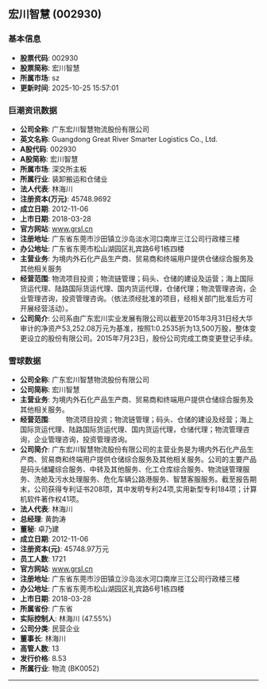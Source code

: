 ## 宏川智慧 (002930)

### 基本信息

- **股票代码**: 002930
- **股票简称**: 宏川智慧
- **所属市场**: sz
- **更新时间**: 2025-10-25 15:57:01

### 巨潮资讯数据

- **公司全称**: 广东宏川智慧物流股份有限公司
- **英文名称**: Guangdong Great River Smarter Logistics Co., Ltd.
- **A股代码**: 002930
- **A股简称**: 宏川智慧
- **所属市场**: 深交所主板
- **所属行业**: 装卸搬运和仓储业
- **法人代表**: 林海川
- **注册资本(万元)**: 45748.9692
- **成立日期**: 2012-11-06
- **上市日期**: 2018-03-28
- **官方网站**: www.grsl.cn
- **注册地址**: 广东省东莞市沙田镇立沙岛淡水河口南岸三江公司行政楼三楼
- **办公地址**: 广东省东莞市松山湖园区礼宾路6号1栋四楼
- **主营业务**: 为境内外石化产品生产商、贸易商和终端用户提供仓储综合服务及其他相关服务
- **经营范围**: 物流项目投资；物流链管理；码头、仓储的建设及运营；海上国际货运代理、陆路国际货运代理、国内货运代理，仓储代理；物流管理咨询，企业管理咨询，投资管理咨询。（依法须经批准的项目，经相关部门批准后方可开展经营活动）。
- **公司简介**: 公司系由广东宏川实业发展有限公司以截至2015年3月31日经大华审计的净资产53,252.08万元为基准，按照1:0.2535折为13,500万股，整体变更设立的股份有限公司。2015年7月23日，股份公司完成工商变更登记手续。

### 雪球数据

- **公司全称**: 广东宏川智慧物流股份有限公司
- **公司简称**: 宏川智慧
- **主营业务**: 为境内外石化产品生产商、贸易商和终端用户提供仓储综合服务及其他相关服务。
- **经营范围**: 　　物流项目投资；物流链管理；码头、仓储的建设及经营；海上国际货运代理、陆路国际货运代理、国内货运代理，仓储代理；物流管理咨询，企业管理咨询，投资管理咨询。
- **公司简介**: 广东宏川智慧物流股份有限公司的主营业务是为境内外石化产品生产商、贸易商和终端用户提供仓储综合服务及其他相关服务。公司的主要产品是码头储罐综合服务、中转及其他服务、化工仓库综合服务、物流链管理服务、洗舱及污水处理服务、危化车辆公路港服务、智慧客服服务。截至报告期末，公司获得专利证书208项，其中发明专利24项,实用新型专利184项；计算机软件著作权41项。
- **法人代表**: 林海川
- **总经理**: 黄韵涛
- **董秘**: 卓乃建
- **成立日期**: 2012-11-06
- **注册资本(元)**: 45748.97万元
- **员工人数**: 1721
- **官方网站**: www.grsl.cn
- **注册地址**: 广东省东莞市沙田镇立沙岛淡水河口南岸三江公司行政楼三楼
- **办公地址**: 广东省东莞市松山湖园区礼宾路6号1栋四楼
- **上市日期**: 2018-03-28
- **所属省份**: 广东省
- **实际控制人**: 林海川 (47.55%)
- **公司分类**: 民营企业
- **董事长**: 林海川
- **高管人数**: 13
- **发行价格**: 8.53
- **所属行业**: 物流 (BK0052)

---